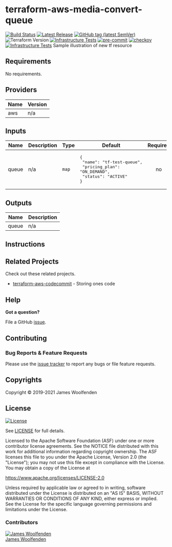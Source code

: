 # terraform-aws-media-convert-queue

[![Build Status](https://github.com/JamesWoolfenden/terraform-aws-media-convert-queue/workflows/Verify%20and%20Bump/badge.svg?branch=master)](https://github.com/JamesWoolfenden/terraform-aws-media-convert-queue)
[![Latest Release](https://img.shields.io/github/release/JamesWoolfenden/terraform-aws-media-convert-queue.svg)](https://github.com/JamesWoolfenden/terraform-aws-media-convert-queue/releases/latest)
[![GitHub tag (latest SemVer)](https://img.shields.io/github/tag/JamesWoolfenden/terraform-aws-media-convert-queue.svg?label=latest)](https://github.com/JamesWoolfenden/terraform-aws-media-convert-queue/releases/latest)
![Terraform Version](https://img.shields.io/badge/tf-%3E%3D0.14.0-blue.svg)
[![Infrastructure Tests](https://www.bridgecrew.cloud/badges/github/JamesWoolfenden/terraform-aws-media-convert-queue/cis_aws)](https://www.bridgecrew.cloud/link/badge?vcs=github&fullRepo=JamesWoolfenden%2Fterraform-aws-media-convert-queue&benchmark=CIS+AWS+V1.2)
[![pre-commit](https://img.shields.io/badge/pre--commit-enabled-brightgreen?logo=pre-commit&logoColor=white)](https://github.com/pre-commit/pre-commit)
[![checkov](https://img.shields.io/badge/checkov-verified-brightgreen)](https://www.checkov.io/)
[![Infrastructure Tests](https://www.bridgecrew.cloud/badges/github/jameswoolfenden/terraform-aws-media-convert-queue/general)](https://www.bridgecrew.cloud/link/badge?vcs=github&fullRepo=JamesWoolfenden%2Fterraform-aws-media-convert-queue&benchmark=INFRASTRUCTURE+SECURITY)
Sample illustration of new tf resource
<!-- BEGINNING OF PRE-COMMIT-TERRAFORM DOCS HOOK -->
## Requirements

No requirements.

## Providers

| Name | Version |
|------|---------|
| aws | n/a |

## Inputs

| Name | Description | Type | Default | Required |
|------|-------------|------|---------|:--------:|
| queue | n/a | `map` | <pre>{<br>  "name": "tf-test-queue",<br>  "pricing_plan": "ON_DEMAND",<br>  "status": "ACTIVE"<br>}</pre> | no |

## Outputs

| Name | Description |
|------|-------------|
| queue | n/a |

<!-- END OF PRE-COMMIT-TERRAFORM DOCS HOOK -->

## Instructions

## Related Projects

Check out these related projects.

- [terraform-aws-codecommit](https://github.com/jameswoolfenden/terraform-aws-media-convert-queue) - Storing ones code

## Help

**Got a question?**

File a GitHub [issue](https://github.com/jameswoolfenden/terraform-aws-media-convert-queue/issues).

## Contributing

### Bug Reports & Feature Requests

Please use the [issue tracker](https://github.com/jameswoolfenden/terraform-aws-media-convert-queue/issues) to report any bugs or file feature requests.

## Copyrights

Copyright © 2019-2021 James Woolfenden

## License

[![License](https://img.shields.io/badge/License-Apache%202.0-blue.svg)](https://opensource.org/licenses/Apache-2.0)

See [LICENSE](LICENSE) for full details.

Licensed to the Apache Software Foundation (ASF) under one
or more contributor license agreements. See the NOTICE file
distributed with this work for additional information
regarding copyright ownership. The ASF licenses this file
to you under the Apache License, Version 2.0 (the
"License"); you may not use this file except in compliance
with the License. You may obtain a copy of the License at

<https://www.apache.org/licenses/LICENSE-2.0>

Unless required by applicable law or agreed to in writing,
software distributed under the License is distributed on an
"AS IS" BASIS, WITHOUT WARRANTIES OR CONDITIONS OF ANY
KIND, either express or implied. See the License for the
specific language governing permissions and limitations
under the License.

### Contributors

[![James Woolfenden][jameswoolfenden_avatar]][jameswoolfenden_homepage]<br/>[James Woolfenden][jameswoolfenden_homepage]

[jameswoolfenden_homepage]: https://github.com/jameswoolfenden
[jameswoolfenden_avatar]: https://github.com/jameswoolfenden.png?size=150
[github]: https://github.com/jameswoolfenden
[linkedin]: https://www.linkedin.com/in/jameswoolfenden/
[twitter]: https://twitter.com/JimWoolfenden
[share_twitter]: https://twitter.com/intent/tweet/?text=terraform-aws-media-convert-queue&url=https://github.com/jameswoolfenden/terraform-aws-media-convert-queue
[share_linkedin]: https://www.linkedin.com/shareArticle?mini=true&title=terraform-aws-media-convert-queue&url=https://github.com/jameswoolfenden/terraform-aws-media-convert-queue
[share_reddit]: https://reddit.com/submit/?url=https://github.com/jameswoolfenden/terraform-aws-media-convert-queue
[share_facebook]: https://facebook.com/sharer/sharer.php?u=https://github.com/jameswoolfenden/terraform-aws-media-convert-queue
[share_email]: mailto:?subject=terraform-aws-media-convert-queue&body=https://github.com/jameswoolfenden/terraform-aws-media-convert-queue
